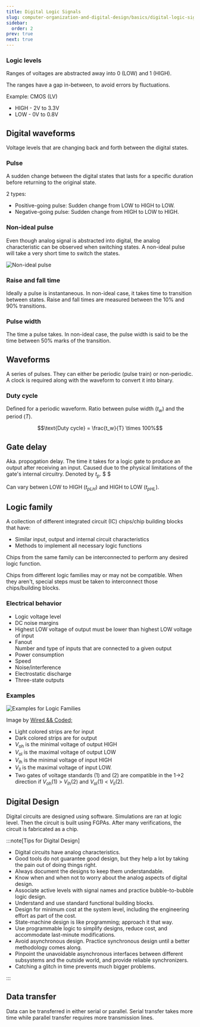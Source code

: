 ```yaml
---
title: Digital Logic Signals
slug: computer-organization-and-digital-design/basics/digital-logic-signals
sidebar:
  order: 2
prev: true
next: true
---
```


### Logic levels

Ranges of voltages are abstracted away into 0 (LOW) and 1 (HIGH).

The ranges have a gap in-between, to avoid errors by fluctuations.

Example: CMOS (LV)

- HIGH - 2V to 3.3V
- LOW - 0V to 0.8V

## Digital waveforms

Voltage levels that are changing back and forth between the digital states.

### Pulse

A sudden change between the digital states that lasts for a specific duration
before returning to the original state.

2 types:

- Positive-going pulse: Sudden change from LOW to HIGH to LOW.
- Negative-going pulse: Sudden change from HIGH to LOW to HIGH.

### Non-ideal pulse

Even though analog signal is abstracted into digital, the analog characteristic
can be observed when switching states. A non-ideal pulse will take a very short
time to switch the states.

![Non-ideal pulse](/images/codd/non-ideal-pulse.jpg)

### Raise and fall time

Ideally a pulse is instantaneous. In non-ideal case, it takes time to transition
between states. Raise and fall times are measured between the 10% and 90%
transitions.

### Pulse width

The time a pulse takes. In non-ideal case, the pulse width is
said to be the time between 50% marks of the transition.

## Waveforms

A series of pulses. They can either be periodic (pulse train) or non-periodic. A
clock is required along with the waveform to convert it into binary.

### Duty cycle

Defined for a periodic waveform. Ratio between pulse width ($t_w$) and the
period ($T$).

```math
\text{Duty cycle} = \frac{t_w}{T} \times 100%
```

## Gate delay

Aka. propogation delay. The time it takes for a logic gate to produce an output
after receiving an input. Caused due to the physical limitations of the gate's
internal circuitry. Denoted by $t_p$. $ $

Can vary betwen LOW to HIGH ($t_{pLH}$) and HIGH to LOW ($t_{pHL}$).

## Logic family

A collection of different integrated circuit (IC) chips/chip building blocks
that have:

- Similar input, output and internal circuit characteristics
- Methods to implement all necessary logic functions

Chips from the same family can be interconnected to perform any desired logic
function.

Chips from different logic families may or may not be compatible. When they
aren't, special steps must be taken to interconnect those chips/building blocks.

### Electrical behavior

- Logic voltage level
- DC noise margins
- Highest LOW voltage of output must be lower than highest LOW voltage of input
- Fanout  
  Number and type of inputs that are connected to a given output
- Power consumption
- Speed
- Noise/interference
- Electrostatic discharge
- Three-state outputs

### Examples


<figure style="max-width: 700px; margin: 10px auto;">

![Examples for Logic Families](/images/codd/logic_voltage_stds.jpg)

<figcaption>

Image by
[Wired && Coded;](https://www.jsykora.info/2014/05/logic-voltage-levels/)

</figcaption>
</figure>

- Light colored strips are for input
- Dark colored strips are for output
- $V_\text{oh}$ is the minimal voltage of output HIGH
- $V_\text{ol}$ is the maximal voltage of output LOW
- $V_\text{ih}$ is the minimal voltage of input HIGH
- $V_\text{il}$ is the maximal voltage of input LOW.
- Two gates of voltage standards (1) and (2) are compatible in the 1->2
  direction if $V_\text{oh}$(1) > $V_\text{ih}$(2) and $V_\text{ol}$(1) <
  $V_\text{il}$(2).

## Digital Design

Digital circuits are designed using software. Simulations are ran at logic
level. Then the circuit is built using FGPAs. After many verifications, the
circuit is fabricated as a chip.

:::note[Tips for Digital Design]

- Digital circuits have analog characteristics.
- Good tools do not guarantee good design, but they help a lot by taking the
  pain out of doing things right.
- Always document the designs to keep them understandable.
- Know when and when not to worry about the analog aspects of digital design.
- Associate active levels with signal names and practice bubble-to-bubble logic
  design.
- Understand and use standard functional building blocks.
- Design for minimum cost at the system level, including the engineering effort
  as part of the cost.
- State-machine design is like programming; approach it that way.
- Use programmable logic to simplify designs, reduce cost, and accommodate
  last-minute modifications.
- Avoid asynchronous design. Practice synchronous design until a better
  methodology comes along.
- Pinpoint the unavoidable asynchronous interfaces between different subsystems
  and the outside world, and provide reliable synchronizers.
- Catching a glitch in time prevents much bigger problems.

:::

## Data transfer

Data can be transferred in either serial or parallel. Serial transfer takes more
time while parallel transfer requires more transmission lines.
